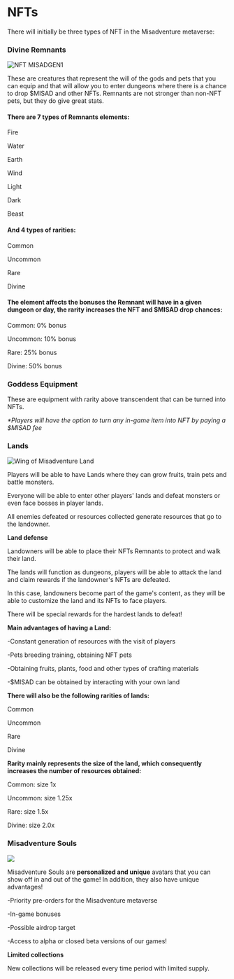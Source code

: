 # NFTs

There will initially be three types of NFT in the Misadventure metaverse:

### Divine Remnants

![NFT MISADGEN1](<../.gitbook/assets/MISADGEN1 (1).png>)

These are creatures that represent the will of the gods and pets that you can equip and that will allow you to enter dungeons where there is a chance to drop $MISAD and other NFTs. Remnants are not stronger than non-NFT pets, but they do give great stats.

#### There are 7 types of Remnants elements:

Fire

Water

Earth

Wind

Light

Dark

Beast

#### And 4 types of rarities:

Common

Uncommon

Rare

Divine

#### The element affects the bonuses the Remnant will have in a given dungeon or day, the rarity increases the NFT and $MISAD drop chances:

Common: 0% bonus

Uncommon: 10% bonus

Rare: 25% bonus

Divine: 50% bonus

### Goddess Equipment

These are equipment with rarity above transcendent that can be turned into NFTs.

_\*Players will have the option to turn any in-game item into NFT by paying a $MISAD fee_

### Lands

![Wing of Misadventure Land](<../.gitbook/assets/image (11).png>)

Players will be able to have Lands where they can grow fruits, train pets and battle monsters.

Everyone will be able to enter other players' lands and defeat monsters or even face bosses in player lands.

All enemies defeated or resources collected generate resources that go to the landowner.

**Land defense**

Landowners will be able to place their NFTs Remnants to protect and walk their land.

The lands will function as dungeons, players will be able to attack the land and claim rewards if the landowner's NFTs are defeated.

In this case, landowners become part of the game's content, as they will be able to customize the land and its NFTs to face players.

There will be special rewards for the hardest lands to defeat!

**Main advantages of having a Land:**

\-Constant generation of resources with the visit of players&#x20;

\-Pets breeding training, obtaining NFT pets

\-Obtaining fruits, plants, food and other types of crafting materials&#x20;

\-$MISAD can be obtained by interacting with your own land

**There will also be the following rarities of lands:**

Common

Uncommon

Rare

Divine

**Rarity mainly represents the size of the land, which consequently increases the number of resources obtained:**

Common: size 1x

Uncommon: size 1.25x

Rare: size 1.5x

Divine: size 2.0x

### Misadventure Souls&#x20;

![](../.gitbook/assets/Misadventure-Souls.png)

Misadventure Souls are **personalized and unique** avatars that you can show off in and out of the game! In addition, they also have unique advantages!

\-Priority pre-orders for the Misadventure metaverse

\-In-game bonuses

\-Possible airdrop target

\-Access to alpha or closed beta versions of our games!

**Limited collections**

New collections will be released every time period with limited supply.



